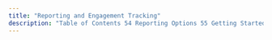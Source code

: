 ```yaml
---
title: "Reporting and Engagement Tracking"
description: "Table of Contents 54 Reporting Options 55 Getting Started with the Web based User Interface 55 1 Recipient Lists 56 Using the UI for Reporting 57 Reports and Engagement Tracking in the UI 57 1 Selecting Your Metrics and Filters 57 2 Viewing Your Reports 57 3 Adaptive Delivery Report..."
---
```


